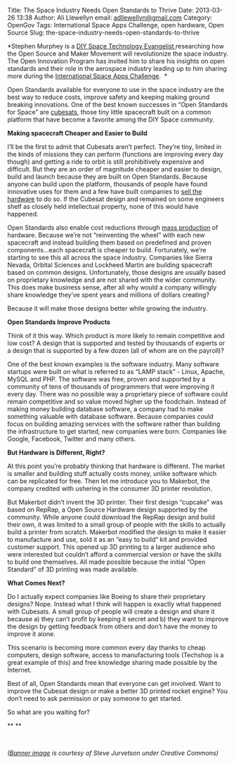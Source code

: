 Title: The Space Industry Needs Open Standards to Thrive
Date: 2013-03-26 13:38
Author: Ali Llewellyn
email: adllewellyn@gmail.com
Category: OpenGov
Tags: International Space Apps Challenge, open hardware, Open Source
Slug: the-space-industry-needs-open-standards-to-thrive

*Stephen Murphey is a [DIY Space Technology Evangelist ][]researching
how the Open Source and Maker Movement will revolutionize the space
industry. The Open Innovation Program has invited him to share his
insights on open standards and their role in the aerospace industry
leading up to him sharing more during the [International Space Apps
Challenge][].  *

Open Standards available for everyone to use in the space industry are
the best way to reduce costs, improve safety and keeping making ground
breaking innovations. One of the best known successes in “Open Standards
for Space” are [cubesats][], those tiny little spacecraft built on a
common platform that have become a favorite among the DIY Space
community.

**Making spacecraft Cheaper and Easier to Build**

I’ll be the first to admit that Cubesats aren’t perfect. They’re tiny,
limited in the kinds of missions they can perform (functions are
improving every day though) and getting a ride to orbit is still
prohibitively expensive and difficult. But they are an order of
magnitude cheaper and easier to design, build and launch because they
are built on Open Standards. Because anyone can build upon the platform,
thousands of people have found innovative uses for them and a few have
built companies to [sell the hardware][] to do so. If the Cubesat design
and remained on some engineers shelf as closely held intellectual
property, none of this would have happened.

Open Standards also enable cost reductions through [mass production][]
of hardware. Because we’re not “reinventing the wheel” with each new
spacecraft and instead building them based on predefined and proven
components...each spacecraft is cheaper to build. Fortunately, we’re
starting to see this all across the space industry. Companies like
Sierra Nevada, Orbital Sciences and Lockheed Martin are building
spacecraft based on common designs. Unfortunately, those designs are
usually based on proprietary knowledge and are not shared with the wider
community. This does make business sense, after all why would a company
willingly share knowledge they’ve spent years and millions of dollars
creating?

Because it will make those designs better while growing the industry.

**Open Standards Improve Products**

Think of it this way. Which product is more likely to remain competitive
and low cost? A design that is supported and tested by thousands of
experts or a design that is supported by a few dozen (all of whom are on
the payroll)?

One of the best known examples is the software industry. Many software
startups were built on what is referred to as “LAMP stack” - Linux,
Apache, MySQL and PHP. The software was free, proven and supported by a
community of tens of thousands of programmers that were improving it
every day. There was no possible way a proprietary piece of software
could remain competitive and so value moved higher up the foodchain.
Instead of making money building database software, a company had to
make something valuable with database software. Because companies could
focus on building amazing services with the software rather than
building the infrastructure to get started, new companies were born.
Companies like Google, Facebook, Twitter and many others.

**But Hardware is Different, Right?**

At this point you’re probably thinking that hardware is different. The
market is smaller and building stuff actually costs money, unlike
software which can be replicated for free. Then let me introduce you to
Makerbot, the company credited with ushering in the consumer 3D printer
revolution.

But Makerbot didn’t invent the 3D printer. Their first design “cupcake”
was based on RepRap, a Open Source Hardware design supported by the
community. While anyone could download the RepRap design and build their
own, it was limited to a small group of people with the skills to
actually build a printer from scratch. Makerbot modified the design to
make it easier to manufacture and use, sold it as an “easy to build” kit
and provided customer support. This opened up 3D printing to a larger
audience who were interested but couldn’t afford a commercial version or
have the skills to build one themselves. All made possible because the
initial “Open Standard” of 3D printing was made available.

**What Comes Next?**

Do I actually expect companies like Boeing to share their proprietary
designs? Nope. Instead what I think will happen is exactly what happened
with Cubesats. A small group of people will create a design and share it
because a) they can’t profit by keeping it secret and b) they want to
improve the design by getting feedback from others and don’t have the
money to improve it alone.

This scenario is becoming more common every day thanks to cheap
computers, design software, access to manufacturing tools (Techshop is a
great example of this) and free knowledge sharing made possible by the
Internet.

Best of all, Open Standards mean that everyone can get involved. Want to
improve the Cubesat design or make a better 3D printed rocket engine?
You don’t need to ask permission or pay someone to get started.

So what are you waiting for?

** **

 

*([Banner image][] is courtesy of Steve Jurvetson under Creative
Commons)*

  [DIY Space Technology Evangelist ]: http://stephenmurphey.com/open-source-space-program/
  [International Space Apps Challenge]: http://spaceappschallenge.org/
  [cubesats]: http://stephenmurphey.com/what-are-cubesats/
  [sell the hardware]: http://stephenmurphey.com/where-to-buy-cubesat-parts/
  [mass production]: http://michaelbelfiore.com/2012/11/spacecraft-mass-production.html
  [Banner image]: http://www.flickr.com/photos/jurvetson/5479393514/
